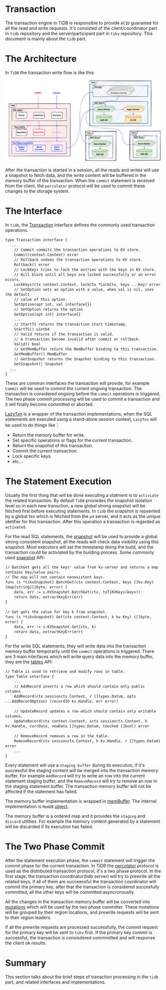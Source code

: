 # Transaction

The transaction engine in TiDB is responsible to provide `ACID` guarantee for all the read and write requests. It's consisted of the client/coordinator part in `tidb` repository and the server/participant part in `tikv` repository. This document is mainly about the `tidb` part.

# The Architecture

In `TiDB` the transaction write flow is like this:

![transaction-architecture](../img/transaction-architecture.png)

After the transaction is started in a session, all the reads and writes will use a snapshot to fetch data, and the write content will be buffered in the memory buffer
of the transaction. When the `commit` statement is received from the client, the `percolator` protocol will be used to commit these changes to the storage system.

# The Interface

In `tidb`, the [Transaction](https://github.com/pingcap/tidb/blob/master/kv/kv.go#L181) interface defines the commonly used transaction operations.
```
type Transaction interface {
  ...
	// Commit commits the transaction operations to KV store.
	Commit(context.Context) error
	// Rollback undoes the transaction operations to KV store.
	Rollback() error
	// LockKeys tries to lock the entries with the keys in KV store.
	// Will block until all keys are locked successfully or an error occurs.
	LockKeys(ctx context.Context, lockCtx *LockCtx, keys ...Key) error
	// SetOption sets an option with a value, when val is nil, uses the default
	// value of this option.
	SetOption(opt int, val interface{})
	// GetOption returns the option
	GetOption(opt int) interface{}
	...
	// StartTS returns the transaction start timestamp.
	StartTS() uint64
	// Valid returns if the transaction is valid.
	// A transaction become invalid after commit or rollback.
	Valid() bool
	// GetMemBuffer return the MemBuffer binding to this transaction.
	GetMemBuffer() MemBuffer
	// GetSnapshot returns the Snapshot binding to this transaction.
	GetSnapshot() Snapshot
  ...
}
```

These are common interfaces the transaction will provide, for example `Commit` will be used to commit the current ongoing transaction. The transaction is considered ongoing before the `commit` operations is triggered. The two phase commit processing will be used to commit a transaction and it will finally become committed or aborted. 

[LazyTxn](https://github.com/pingcap/tidb/blob/master/session/txn.go#L50) is a wrapper of the transaction implementations, when the SQL statements are executed using a stand-alone session context, `LazyTxn` will be used to do things like：
- Return the memory buffer for write.
- Set specific operations or flags for the current transaction.
- Return the snapshot of this transaction.
- Commit the current transaction.
- Lock specific keys.
- etc...


# The Statement Execution

Usually the first thing that will be done executing a statment is to `activiate` the related transaction. By default `TiDB` proviedes the snapshot isolation level so in each new transction, a new global strong snapshot will be fetched first before executing statements. In `tidb` the snapshot is repsented by a global tso which is fetched from the `pd` server, and it acts as the unique idetifier for this transaction. After this operation a transaction is regarded as `activated`.

For the read SQL statements, the [snapshot](https://github.com/pingcap/tidb/blob/master/store/driver/txn/snapshot.go) will be used to provide a global strong consistent snapshot, all the reads will check data visibility using this snapshot. Most executors will set the timestamp doing the build, and the transaction could be activiated by the building process. Some commonly used [snapshot](https://github.com/pingcap/tidb/blob/master/store/driver/txn/snapshot.go#L40) API:
```
// BatchGet gets all the keys' value from kv-server and returns a map contains key/value pairs.
// The map will not contain nonexistent keys.
func (s *tikvSnapshot) BatchGet(ctx context.Context, keys []kv.Key) (map[string][]byte, error) {
	data, err := s.KVSnapshot.BatchGet(ctx, toTiKVKeys(keys))
	return data, extractKeyErr(err)
}

// Get gets the value for key k from snapshot.
func (s *tikvSnapshot) Get(ctx context.Context, k kv.Key) ([]byte, error) {
	data, err := s.KVSnapshot.Get(ctx, k)
	return data, extractKeyErr(err)
}
```

For the write SQL statements, they will write data into the transaction memory buffer temporarily until the `commit` operations is triggered. There are 3 main interfaces which will write query data into the memory buffer, they are the [tables](https://github.com/pingcap/tidb/blob/master/table/table.go#L166) API:
```
// Table is used to retrieve and modify rows in table.
type Table interface {
	...
	// AddRecord inserts a row which should contain only public columns
	AddRecord(ctx sessionctx.Context, r []types.Datum, opts ...AddRecordOption) (recordID kv.Handle, err error)

	// UpdateRecord updates a row which should contain only writable columns.
	UpdateRecord(ctx context.Context, sctx sessionctx.Context, h kv.Handle, currData, newData []types.Datum, touched []bool) error

	// RemoveRecord removes a row in the table.
	RemoveRecord(ctx sessionctx.Context, h kv.Handle, r []types.Datum) error
	...
}
```

Every statement will use a `staging buffer` during its execution, if it's successful the staging content will be merged into the transaction memory buffer. For example `AddRecord` will try to write an row into the current statement staging buffer, and the `RemoveRecord` will try to remove an row in the staging statement buffer. The transaction memory buffer will not be affected if the statement has failed.

The memory buffer implementation is wrapped in [memBuffer](https://github.com/pingcap/tidb/blob/master/store/driver/txn/unionstore_driver.go#L27). The internal implementation is `MemDB` [object](https://github.com/tikv/client-go/blob/master/internal/unionstore/memdb.go).

The memory buffer is a ordered map and it provides the `staging` and `discard` utilities. For example the memory content generated by a statement will be discarded if its execution has failed.


# The Two Phase Commit

After the statement execution phase, the `commit` statement will trigger the commit phase for the current transaction. In TiDB the [percolator](https://tikv.org/deep-dive/distributed-transaction/percolator/) protocol is used as the distributed transaction protocol, it's a two phase protocol. In the first stage, the transaction coordinator(tidb server) will try to prewrite all the related keys, if all of them are succeessful the transaction coordinator will commit the primary key, after that the transaction is considered succesfully committed, all the other keys will be committed asyncronouslly.

All the changes in the transaction memory buffer will be converted into [mutations](https://github.com/pingcap/kvproto/blob/master/proto/kvrpcpb.proto#L882) which will be used by the two phase committer. These mutations will be grouped by their region locations, and prewrite requests will be sent to their region leaders.

If all the prewrite requests are processed successfully, the commit request for the primary key will be sent to `tikv` first. If the primary key commit is successful, the transaction is consisdered commmitted and will response the client ok results.

# Summary

This section talks about the brief steps of tranaction processing in the `tidb` part, and related interfaces and implementations. 
